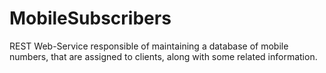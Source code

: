 # MobileSubscribers
REST Web-Service responsible of maintaining a database of mobile numbers, that are assigned to clients, along with some related information.
